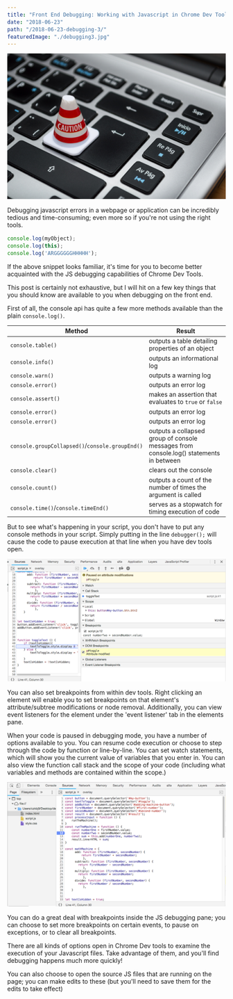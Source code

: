 ```yaml
---
title: "Front End Debugging: Working with Javascript in Chrome Dev Tools"
date: "2018-06-23"
path: "/2018-06-23-debugging-3/"
featuredImage: "./debugging3.jpg"
---
```

![Debugging](./debugging3.jpg)


Debugging javascript errors in a webpage or application can be incredibly tedious and time-consuming; even more so if you're not using the right tools.



```js
console.log(myObject);
console.log(this);
console.log('ARGGGGGGHHHHH');
```

If the above snippet looks familiar, it's time for you to become better acquainted with the JS debugging capabilities of Chrome Dev Tools.

This post is certainly not exhaustive, but I will hit on a few key things that you should know are available to you when debugging on the front end.

First of all, the console api has quite a few more methods available than the plain `console.log()`.

| Method | Result |
| ------------- | ------------- |
`console.table()`    | outputs a table detailing properties of an object
 `console.info()`     | outputs an informational log
 `console.warn()` | outputs a warning log
 `console.error()` | outputs an error log     
 `console.assert()` | makes an assertion that evaluates to `true` or `false`      
`console.error()` | outputs an error log      
 `console.error()` | outputs an error log      
`console.groupCollapsed()`/`console.groupEnd()`| outputs a collapsed group of console messages from console.log() statements in between
`console.clear()`|clears out the console
`console.count()`|outputs a count of the number of times the argument is called
`console.time()`/`console.timeEnd()`|serves as a stopwatch for timing execution of code

But to see what's happening in your script, you don't have to put any console methods in your script. Simply putting in the line `debugger();` will cause the code to pause execution at that line when you have dev tools open.

![Debug Mode](./debug-mode.png)

You can also set breakpoints from within dev tools. Right clicking an element will enable you to set breakpoints on that element's attribute/subtree modifications or node removal. Additionally, you can view event listeners for the element under the 'event listener' tab in the elements pane.

When your code is paused in debugging mode, you have a number of options available to you. You can resume code execution or choose to step through the code by function or line-by-line. You can set watch statements, which will show you the current value of variables that you enter in. You can also view the function call stack and the scope of your code (including what variables and methods are contained within the scope.)

![Source view](./script.png)

You can do a great deal with breakpoints inside the JS debugging pane; you can choose to set more breakpoints on certain events, to pause on exceptions, or to clear all breakpoints.

There are all kinds of options open in Chrome Dev tools to examine the execution of your Javascript files. Take advantage of them, and you'll find debugging happens much more quickly!

You can also choose to open the source JS files that are running on the page; you can make edits to these (but you'll need to save them for the edits to take effect)
